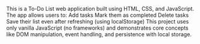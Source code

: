 This is a To-Do List web application built using HTML, CSS, and JavaScript. The app allows users to:
Add tasks
Mark them as completed
Delete tasks
Save their list even after refreshing (using localStorage)
This project uses only vanilla JavaScript (no frameworks) and demonstrates core concepts like DOM manipulation, event handling, and persistence with local storage.
